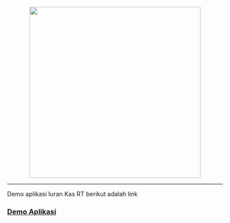 <p align="center"><a href="https://taufiqalif.github.io/my-portfolio/" target="_blank"><img src="https://github.com/taufiqalif/Lab8Web/blob/master/img/taufiq.png" width="400"></a></p>

<hr>

Demo aplikasi Iuran Kas RT berikut adalah link

<h3><a href="https://youtu.be/MRIBs-DStyg">Demo Aplikasi</a></h3>
